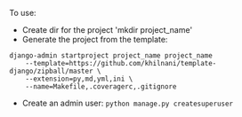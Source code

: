 
To use:

- Create dir for the project 'mkdir project_name'
- Generate the project from the template:
```
django-admin startproject project_name project_name
    --template=https://github.com/khilnani/template-django/zipball/master \
    --extension=py,md,yml,ini \
    --name=Makefile,.coveragerc,.gitignore
```
- Create an admin user: `python manage.py createsuperuser`
